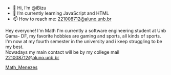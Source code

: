 - 👋 Hi, I’m @iBizu
- 🌱 I’m currently learning JavaScript and HTML
- 📫 How to reach me: 221008712@aluno.unb.br

<!---
iBizu/iBizu is a ✨ special ✨ repository because its `README.md` (this file) appears on your GitHub profile.
You can click the Preview link to take a look at your changes.
---> 
Hey everyone! I'm Math 
I'm currently a software engineering student at Unb Gama- DF, my favorite hobbies are gaming and sports, all kinds of sports. I'm now at my fourth semester in the university and i keep struggling to be my best.   
Nowadays my main contact will be by my college mail 221008712@aluno.unb.br

[Math_Menezes](https://github.com/iBizu)
